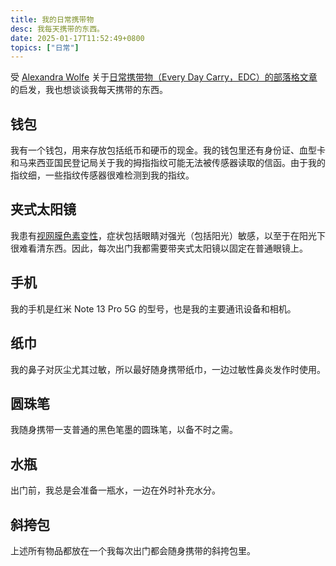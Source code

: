 ```yaml
---
title: 我的日常携带物
desc: 我每天携带的东西。
date: 2025-01-17T11:52:49+0800
topics: ["日常"]
---
```


受 [Alexandra Wolfe](https://alexink.ca/) 关于[日常携带物（Every Day Carry，EDC）的部落格文章](https://alexink.ca/2024/12/17/my-edc.html)的启发，我也想谈谈我每天携带的东西。

## 钱包

我有一个钱包，用来存放包括纸币和硬币的现金。我的钱包里还有身份证、血型卡和马来西亚国民登记局关于我的拇指指纹可能无法被传感器读取的信函。由于我的指纹细，一些指纹传感器很难检测到我的指纹。

## 夹式太阳镜

我患有[视网膜色素变性](2024-12-21-living-with-retinitis-pigmentosa.md)，症状包括眼睛对强光（包括阳光）敏感，以至于在阳光下很难看清东西。因此，每次出门我都需要带夹式太阳镜以固定在普通眼镜上。

## 手机

我的手机是红米 Note 13 Pro 5G 的型号，也是我的主要通讯设备和相机。

## 纸巾

我的鼻子对灰尘尤其过敏，所以最好随身携带纸巾，一边过敏性鼻炎发作时使用。

## 圆珠笔

我随身携带一支普通的黑色笔墨的圆珠笔，以备不时之需。

## 水瓶

出门前，我总是会准备一瓶水，一边在外时补充水分。

## 斜挎包

上述所有物品都放在一个我每次出门都会随身携带的斜挎包里。

